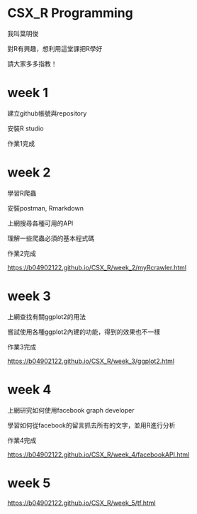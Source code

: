 # CSX_R Programming

我叫葉明俊

對R有興趣，想利用這堂課把R學好

請大家多多指教！


# week 1

建立github帳號與repository

安裝R studio

作業1完成


# week 2

學習R爬蟲

安裝postman, Rmarkdown

上網搜尋各種可用的API

理解一些爬蟲必須的基本程式碼

作業2完成

https://b04902122.github.io/CSX_R/week_2/myRcrawler.html  


# week 3

上網查找有關ggplot2的用法

嘗試使用各種ggplot2內建的功能，得到的效果也不一樣

作業3完成

https://b04902122.github.io/CSX_R/week_3/ggplot2.html  


# week 4

上網研究如何使用facebook graph developer

學習如何從facebook的留言抓去所有的文字，並用R進行分析

作業4完成

https://b04902122.github.io/CSX_R/week_4/facebookAPI.html


# week 5

https://b04902122.github.io/CSX_R/week_5/tf.html
